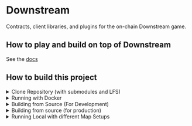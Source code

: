 # Downstream

Contracts, client libraries, and plugins for the on-chain Downstream game.

## How to play and build on top of Downstream

See the [docs](./docs/index.md)

## How to build this project

<details>
<summary>Clone Repository (with submodules and LFS)</summary>

### Clone Repository

The repository needs cloning with LFS and recursive submodules.

- **Install Git:** [Git SCM](https://git-scm.com/download/mac) for download and installation.
- **Install Git-LFS:** Visit [Git-LFS](https://git-lfs.com/)
- **Initialise Git-LFS:** Run the following command:
  ```
  git lfs install
  ```
- **Clone the Repository:** Use the following command:
  ```
  git clone --recurse-submodules https://github.com/playmint/ds
  ```
</details>

<details>
<summary>Running with Docker</summary>

### Running with Docker

If you only need a local copy of the game built (without development helpers
like hot reloading etc), then the easiest way is to provision using
Docker Compose.

[Install Docker Desktop](https://docs.docker.com/get-docker/)

```
docker compose up
```

This will fetch the most recently built images for the game and run them
without requiring a full build.

Once ready, the client will be available at http://locahost:3000

See "Running Local with different Map Setups" section for deploying different maps,

<details>
<summary>Docker Trouble shooting</summary>

### Docker Trouble shooting

**1. Hardware Virtulisation**
If when trying to run Docker you hit this error:
```
hardware assisted virtualization and data execution protection must be enabled in the bios
```
You will need to enter your BIOS and activate Hardware Virtualisation. This is usually the case for AMD processors.
</details>
</details>

<details>
<summary>Building from Source (For Development)</summary>

### Building from Source (For Development)

For deploying locally with maximum flexibility and minimum rebuild times, you can install the whole tool chain and then create a local build with make.

#### Install
Tools required to build Downstream:
- Unity Editor 2021.3.13f1
    - Unity WebGL submodule

(**_🖥 Windows_** The following should all be installed to WSL:)
- make
- gcc
- node (use nvm to match correct version)
- go (version go1.19.13 - similar versions may be fine)
- forge (version 0.2.0)
- ethereum tools (including solc and abigen)

<details>
<summary>Installation Instructions</summary>

#### Installation Instructions

##### OS specific instructions
- **🖥 Windows** users will need to instal Windows Subsystem for Linux (**__WSL__**) and carefully follow the instructions as to which tools need to be installed to native Windows vs inside WSL.
- **🍏 MacOS** supports all the tools natively.



##### 1. Unity
- Install [Unity Hub](https://unity.com/download)
- Install Unity Editor version 2021.3.13f1 via [Unity LTS archive](https://unity.com/releases/editor/qa/lts-releases?version=2021.3)
	- **🖥 Windows only** Use `"C:\Program Files\Unity\Hub\Editor\2021.3.13f1"` as your install path **(be sure to change the default path and folder name)**
- Install WebGL submodule

##### 2. WSL (Windows Subsystem for Linux)
**_🖥 Windows only_**
- **Install WSL:** Follow the guide at [Microsoft WSL Install](https://learn.microsoft.com/en-us/windows/wsl/install). Note that enabling virtualization might vary based on your CPU model.
- **Initial Setup in PowerShell:**
  - Run `wsl --install`.
  - Restart your PC.
  - Upon reboot, follow the on-screen instructions to complete Ubuntu setup.
  - Create a username and password as per [Microsoft's best practices](https://learn.microsoft.com/en-us/windows/wsl/setup/environment).
- **Switch to WSL1:** The default WSL2 can be changed to WSL1, which works better for our purposes.
  - In PowerShell, run `wsl --list --verbose` to find your Ubuntu distribution name.
  - Switch to WSL1 with `wsl --set-version [distribution name] 1`. Example: `wsl --set-version Ubuntu 1`.

- **Installing WSL essentials**
- **Access WSL:** Use `wsl` command in PowerShell or open the Ubuntu application.
- **Install gcc & make:** 
  ```
  sudo apt update
  sudo apt install build-essential
  ```

> ⚠️ All remaining tools should be installed to WSL if running on Windows

##### 3. Node
  - Recommended to use nvm ([nvm install script](https://github.com/nvm-sh/nvm#install--update-script)).
  - Run the following commands:
    ```
    curl -o- https://raw.githubusercontent.com/nvm-sh/nvm/v0.39.5/install.sh | bash
    ```
    Navigate to the `ds` directory and run `nvm install`.

**_🖥 Windows:_** 
 - Note ds path with be under /mnt/; e.g. `$cd /mnt/d/playmint/ds` 
 - Extra Node configuration under WSL may be necessary:
   - Set environment variable:
     ```
     NODE_OPTIONS=--max-old-space-size=4096
     ```
   - Restart your machine.
   - Update Node packages:
     ```
     npm update -g
     ```
   - Update Node packages:
    ```
    npm cache clean -f
    ```

##### 4. Go
  - Download **go1.19.13.linux-amd64.tar.gz** from [Go Downloads](https://go.dev/dl/).
  - Follow installation instructions at [Go Install Guide](https://go.dev/doc/install); 
  - **_⚠️ 🖥 Windows_** use the Linux download and install instructions to setup in WSL.

##### 5. Ethereum Tools
**_🖥 Windows_**
  ```
  sudo add-apt-repository ppa:ethereum/ethereum
  sudo apt-get update
  sudo apt-get install solc
  sudo apt-get install abigen
  ```
**_🍏 MacOS_**
  ```
  brew tap ethereum/ethereum
  brew install ethereum
  ```

##### 6. Foundry (forge and anvil)
Follow instructions at [Foundry Installation](https://book.getfoundry.sh/getting-started/installation):
  ```
  curl -L https://foundry.paradigm.xyz | bash
  foundryup
  ```
</details>

#### Build & Run
In the ds directory, run
```
make dev
```
In your browser, open `http://localhost:3000/`

#### Rebuilding after core changes: 
If you have built the map during the `make dev` flow and since, there have been changes in the Unity scene
you will need to rebuild the map. To do this, it is adviced to clean all build artifacts with

```
make clean
``` 

Once you are done, you can either build everything again with `make dev` or you can just
build the map by using the `make map` command.
</details>

<details>
<summary>Building from source (for production)</summary>

### Building from source (for production)

Github Actions will build production ready Docker images on merge to `main`
available: ghcr.io/playmint/ds

To build the image yourself run:

```
docker build -t ghcr.io/playmint/ds:latest .
```
</details>

<details>
<summary>Running Local with different Map Setups</summary>

## Running Local with different Map Setups

By Default, running `make dev` will spawn a one hex sized map and running with `docker` will spawn (the only  slightly larger) "tiny" map. 

### 1. Using Playmint's Maps

Inside of the `ds/contracts/src/maps/` folder, you will find a few premade maps by Playmint. 
In order to force one of these maps to be deployed with a local build of the game you need set the MAP env variable.

For `docker` builds this must be doen by editing the `.env` file in the root
of the repository. 

```
MAP=quest-map
```

For `make` builds the MAP variable can be set as part of the make command; e.g. 

```
MAP=quest-map make dev
```

### 2. Apply a map after deploying

After doing a standard `docker` or `make` build, you can run the DS apply command and point it at one of the map folders. For example: `ds apply -R -f ./contracts/src/maps/quest-map/`

### 3. Build your own map and deploy it

Once the game is running locally, browsing to `http://localhost:3000/tile-fabricator` will show the Tile Fabricator.

Once in the Tile Fabricator, you can design and export a map file. If you want to pre-populate your map wih buildings you will need to import .yaml files that define the buildingKinds.

If you then rename the .yml file to a .yaml and move it to your desired location, you will be able to run the ds apply command, like so:
`ds apply -R -f ./path/to/mymap.yaml`

### 4 Generating the performance-test map

This is only possible with the `make` deploy flow and cannot be triggered for a `docker` build. To generate the performance-test map (used to push the limits of number of tiles and plugins) run:

```
NUM_ARENAS=4 make contracts/src/maps/performance-test
```

...this generates a map configuration in `contracts/src/maps/performance-test`

You can then either start locally via `MAP=performance-test make dev` or manually `ds apply -R -f contracts/src/maps/performance-test`
</details>
